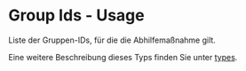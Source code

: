 # Group Ids - Usage

Liste der Gruppen-IDs, für die die Abhilfemaßnahme gilt.

Eine weitere Beschreibung dieses Typs finden Sie unter [types](types/product_groupss-usage.de.md).